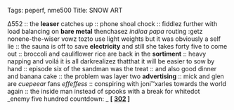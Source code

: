 Tags: peperf, nme500
Title: SNOW ART
  
∆552 :: the **leaser** catches up :: phone shoal chock :: fiddlez further with load balancing on **bare metal** thenchasez _indiaa papa_ routing :getz nonene-the-wiser vowz tozto use light weights but it was obviously a self lie :: the sauna is off to save **electricity** and still she takes forty five to come out :: broccoli and cauliflower rice are back in the **sortiment** :: heavy napping and voilá it is all darkrealizez thatthat it will be easier to sow by hand :: episode six of the sandman was the treat :: and also good dinner and banana cake :: the problem was layer two **advertising** :: mick and glen are _cuepeear_ fans _effeffess_ :: conspiring with joni™xarles towards the world again :: the inside man instead of spooks with a break for whitedot  
_enemy five hundred countdown: _  **[ [302](https://www.allmusic.com/album/homework-mw0000097581) ]**  
